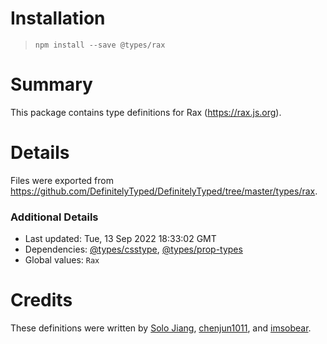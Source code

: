 # Installation
> `npm install --save @types/rax`

# Summary
This package contains type definitions for Rax (https://rax.js.org).

# Details
Files were exported from https://github.com/DefinitelyTyped/DefinitelyTyped/tree/master/types/rax.

### Additional Details
 * Last updated: Tue, 13 Sep 2022 18:33:02 GMT
 * Dependencies: [@types/csstype](https://npmjs.com/package/@types/csstype), [@types/prop-types](https://npmjs.com/package/@types/prop-types)
 * Global values: `Rax`

# Credits
These definitions were written by [Solo Jiang](https://github.com/solojiang), [chenjun1011](https://github.com/chenjun1011), and [imsobear](https://github.com/imsobear).
